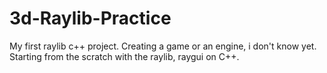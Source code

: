 # 3d-Raylib-Practice
My first raylib c++ project.
Creating a game or an engine, i don't know yet. Starting from the scratch with the raylib, raygui on C++.
